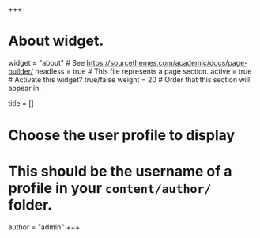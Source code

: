 +++
# About widget.
widget = "about"  # See https://sourcethemes.com/academic/docs/page-builder/
headless = true  # This file represents a page section.
active = true  # Activate this widget? true/false
weight = 20  # Order that this section will appear in.

title = []

# Choose the user profile to display
# This should be the username of a profile in your `content/author/` folder.
author = "admin"
+++
